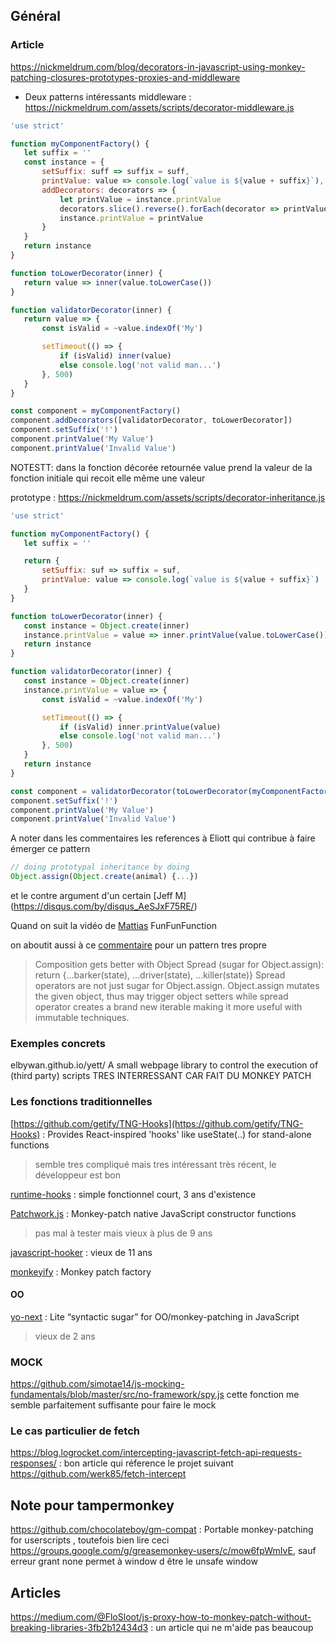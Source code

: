## Général

### Article 
https://nickmeldrum.com/blog/decorators-in-javascript-using-monkey-patching-closures-prototypes-proxies-and-middleware

- Deux patterns intéressants
 middleware : https://nickmeldrum.com/assets/scripts/decorator-middleware.js
 
 ```javascript
 'use strict'

function myComponentFactory() {
    let suffix = ''
    const instance = {
        setSuffix: suff => suffix = suff,
        printValue: value => console.log(`value is ${value + suffix}`),
        addDecorators: decorators => {
            let printValue = instance.printValue
            decorators.slice().reverse().forEach(decorator => printValue = decorator(printValue))
            instance.printValue = printValue
        }
    }
    return instance
}

function toLowerDecorator(inner) {
    return value => inner(value.toLowerCase())
}

function validatorDecorator(inner) {
    return value => {
        const isValid = ~value.indexOf('My')

        setTimeout(() => {
            if (isValid) inner(value)
            else console.log('not valid man...')
        }, 500)
    }
}

const component = myComponentFactory()
component.addDecorators([validatorDecorator, toLowerDecorator])
component.setSuffix('!')
component.printValue('My Value')
component.printValue('Invalid Value')

 ```
 NOTESTT: dans la fonction décorée retournée value prend la valeur de la fonction initiale qui recoit elle même une valeur
 
 
 prototype : https://nickmeldrum.com/assets/scripts/decorator-inheritance.js
 ```javascript
 'use strict'

function myComponentFactory() {
    let suffix = ''

    return {
        setSuffix: suf => suffix = suf,
        printValue: value => console.log(`value is ${value + suffix}`)
    }
}

function toLowerDecorator(inner) {
    const instance = Object.create(inner)
    instance.printValue = value => inner.printValue(value.toLowerCase())
    return instance
}

function validatorDecorator(inner) {
    const instance = Object.create(inner)
    instance.printValue = value => {
        const isValid = ~value.indexOf('My')

        setTimeout(() => {
            if (isValid) inner.printValue(value)
            else console.log('not valid man...')
        }, 500)
    }
    return instance
}

const component = validatorDecorator(toLowerDecorator(myComponentFactory()))
component.setSuffix('!')
component.printValue('My Value')
component.printValue('Invalid Value')
```
 
 A noter dans les commentaires les references à Eliott qui contribue à faire émerger ce pattern
 ``` javascript
 // doing prototypal inheritance by doing 
 Object.assign(Object.create(animal) {...}) 
 ```
 et le contre argument d'un certain [Jeff M] (https://disqus.com/by/disqus_AeSJxF75RE/)
 
 Quand on suit la vidéo de [Mattias](https://www.youtube.com/watch?v=wfMtDGfHWpA) FunFunFunction
 
 on aboutit aussi à ce [commentaire](https://www.youtube.com/channel/UCOzUngjU_lZ746Fo_TfxfzQ) pour un pattern tres propre
 
> Composition gets better with Object Spread (sugar for Object.assign):
> return {...barker(state), ...driver(state), ...killer(state)}
> Spread operators are not just sugar for Object.assign. Object.assign mutates the given object, thus may trigger object setters while spread operator creates a brand new iterable making it more useful with immutable techniques.

 
 

### Exemples concrets
elbywan.github.io/yett/  A small webpage library to control the execution of (third party) scripts TRES INTERRESSANT CAR FAIT DU MONKEY PATCH

### Les fonctions traditionnelles

[https://github.com/getify/TNG-Hooks](https://github.com/getify/TNG-Hooks) : Provides React-inspired 'hooks' like useState(..) for stand-alone functions 

> semble tres compliqué mais tres intéressant très récent, le développeur est bon

[runtime-hooks](https://github.com/gaoding-inc/runtime-hooks) : simple fonctionnel court, 3 ans d'existence

[Patchwork.js](https://github.com/jamesallardice/patchwork.js/) : Monkey-patch native JavaScript constructor functions 

> pas mal à tester mais vieux à plus de 9 ans

[javascript-hooker](https://github.com/cowboy/javascript-hooker) : vieux de 11 ans

[monkeyify](https://github.com/zenboss/monkeyify) : Monkey patch factory 

#### OO

[yo-next](https://github.com/mishoo/yo-next) : Lite “syntactic sugar” for OO/monkey-patching in JavaScript 

>vieux de 2 ans 

### MOCK
https://github.com/simotae14/js-mocking-fundamentals/blob/master/src/no-framework/spy.js cette fonction me semble parfaitement suffisante pour faire le mock

### Le cas particulier de fetch
https://blog.logrocket.com/intercepting-javascript-fetch-api-requests-responses/ : bon article qui réference le projet suivant
https://github.com/werk85/fetch-intercept

## Note pour tampermonkey

https://github.com/chocolateboy/gm-compat : Portable monkey-patching for userscripts , toutefois bien lire ceci https://groups.google.com/g/greasemonkey-users/c/mow6fpWmIvE, sauf erreur grant none permet à window d être le unsafe window

## Articles

https://medium.com/@FloSloot/js-proxy-how-to-monkey-patch-without-breaking-libraries-3fb2b12434d3 : un article qui ne m'aide pas beaucoup
